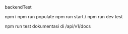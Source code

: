 backendTest

npm i
npm run populate
npm run start / npm run dev
test

npm run test
dokumentasi di /api/v1/docs

